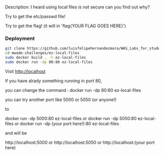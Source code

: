 Description: I heard using local files is not secure can you find out why?

Try to get the etc/passwd file!

Try to get the flag! (it will in 'flag{YOUR FLAG GOES HERE}')


### Deployment

```sh
git clone https://github.com/luisfelipehernandezmora/WAS_Labs_for_students.git
cd mwade-challenges/ez-local-files
sudo docker build . -t ez-local-files
sudo docker run -dp 80:80 ez-local-files
```
Visit [http://localhost](http://localhost)

If you have alrady something running in port 80, 

you can change the command : docker run -dp 80:80 ez-local-files

you can try another port like 5000 or 5050 (or anyone!)

to 

docker run -dp 5000:80 ez-local-files
or
docker run -dp 5050:80 ez-local-files
or
docker run -dp (your port here!):80 ez-local-files

and will be 

http://localhost:5000
or
http://localhost:5050
or
http://localhost:(your port here)
